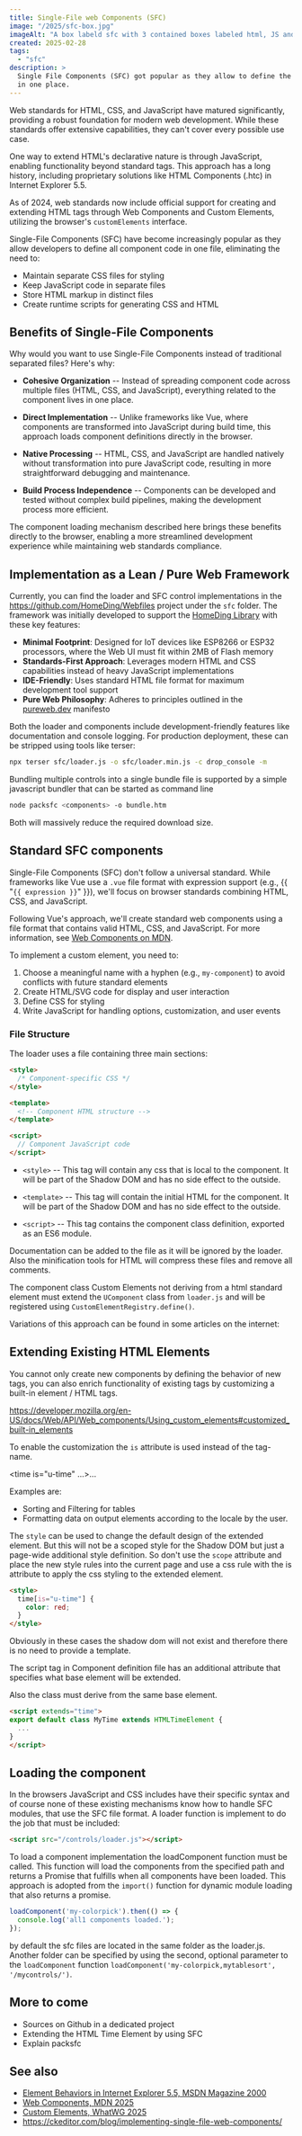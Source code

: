 ```yaml
---
title: Single-File web Components (SFC)
image: "/2025/sfc-box.jpg"
imageAlt: "A box labeld sfc with 3 contained boxes labeled html, JS and CSS."
created: 2025-02-28
tags:
  - "sfc"
description: >
  Single File Components (SFC) got popular as they allow to define the complete code for a component
  in one place.
---
```


Web standards for HTML, CSS, and JavaScript have matured significantly, providing a robust foundation for modern web
development.  While these standards offer extensive capabilities, they can't cover every possible use case.

One way to extend HTML's declarative nature is through JavaScript, enabling functionality beyond standard tags.  This
approach has a long history, including proprietary solutions like HTML Components (.htc) in Internet Explorer 5.5.

As of 2024, web standards now include official support for creating and extending HTML tags through Web Components and
Custom Elements, utilizing the browser's `customElements` interface.

Single-File Components (SFC) have become increasingly popular as they allow developers to define all component code in
one file, eliminating the need to:

* Maintain separate CSS files for styling
* Keep JavaScript code in separate files
* Store HTML markup in distinct files
* Create runtime scripts for generating CSS and HTML


## Benefits of Single-File Components

Why would you want to use Single-File Components instead of traditional separated files? Here's why:

* **Cohesive Organization** -- Instead of spreading component code across multiple files (HTML, CSS, and JavaScript),
  everything related to the component lives in one place.

* **Direct Implementation** -- Unlike frameworks like Vue, where components are transformed into JavaScript during build
  time, this approach loads component definitions directly in the browser.

* **Native Processing** -- HTML, CSS, and JavaScript are handled natively without transformation into pure JavaScript
  code, resulting in more straightforward debugging and maintenance.

* **Build Process Independence** -- Components can be developed and tested without complex build pipelines, making the
  development process more efficient.

The component loading mechanism described here brings these benefits directly to the browser, enabling a more
streamlined development experience while maintaining web standards compliance.


## Implementation as a Lean / Pure Web Framework

Currently, you can find the loader and SFC control implementations in the <https://github.com/HomeDing/Webfiles> project under the
`sfc` folder. The framework was initially developed to support the [HomeDing Library](https://homeding.github.io/) with these key features:

* **Minimal Footprint**: Designed for IoT devices like ESP8266 or ESP32 processors, where the Web UI must fit within 2MB of Flash memory
* **Standards-First Approach**: Leverages modern HTML and CSS capabilities instead of heavy JavaScript implementations
* **IDE-Friendly**: Uses standard HTML file format for maximum development tool support
* **Pure Web Philosophy**: Adheres to principles outlined in the [pureweb.dev](https://pureweb.dev/manifesto) manifesto

Both the loader and components include development-friendly features like documentation and console logging. For production deployment, these can be stripped using tools like terser:

```bash
npx terser sfc/loader.js -o sfc/loader.min.js -c drop_console -m
```

Bundling multiple controls into a single bundle file is supported by a simple javascript bundler that can be started as command line

```bash
node packsfc <components> -o bundle.htm
```

Both will massively reduce the required download size.


## Standard SFC components

Single-File Components (SFC) don't follow a universal standard.  While frameworks like Vue use a `.vue` file format with
expression support (e.g., {{ "`{{ expression }}`" }}), we'll focus on browser standards combining HTML, CSS, and
JavaScript.

Following Vue's approach, we'll create standard web components using a file format that contains valid HTML, CSS, and
JavaScript.  For more information, see
[Web Components on MDN](https://developer.mozilla.org/en-US/docs/Web/API/Web_components).

To implement a custom element, you need to:

1. Choose a meaningful name with a hyphen (e.g., `my-component`) to avoid conflicts with future standard elements
2. Create HTML/SVG code for display and user interaction
3. Define CSS for styling
4. Write JavaScript for handling options, customization, and user events


### File Structure

The loader uses a file containing three main sections:

``` html
<style>
  /* Component-specific CSS */
</style>

<template>
  <!-- Component HTML structure -->
</template>

<script>
  // Component JavaScript code
</script>
```

* `<style>` -- This tag will contain any css that is local to the component. It will be part of the Shadow DOM and has
  no side effect to the outside.

* `<template>` -- This tag will contain the initial HTML for the component. It will be part of the Shadow DOM and
  has no side effect to the outside.

* `<script>` -- This tag contains the component class definition, exported as an ES6 module.

Documentation can be added to the file as it will be ignored by the loader.  Also the minification tools for HTML will
compress these files and remove all comments.

The component class Custom Elements not deriving from a html standard element must extend the `UComponent` class from
`loader.js` and will be registered using `CustomElementRegistry.define()`.

Variations of this approach can be found in some articles on the internet:


## Extending Existing HTML Elements

You cannot only create new components by defining the behavior of new tags, you can also enrich functionality of
existing tags by customizing a built-in element / HTML tags.

<https://developer.mozilla.org/en-US/docs/Web/API/Web_components/Using_custom_elements#customized_built-in_elements>

To enable the customization the `is` attribute is used instead of the tag-name.

<time is="u-time" ...>...</time>

Examples are:

* Sorting and Filtering for tables
* Formatting data on output elements according to the locale by the user.

The `style` can be used to change the default design of the extended element.
But this will not be a scoped style for the Shadow DOM but just a page-wide additional style definition.
So don't use the `scope` attribute and place the new style rules into the current page and use a css rule with the is attribute to apply the css styling to the extended element.

``` html
<style>
  time[is="u-time"] {
    color: red;
  }
</style>
```

Obviously in these cases the shadow dom will not exist and therefore there is no need to provide a template.

The script tag in Component definition file has an additional attribute that specifies what base element will be extended.

Also the class must derive from the same base element.

``` html
<script extends="time">
export default class MyTime extends HTMLTimeElement {
  ...
}
</script>
```


## Loading the component

In the browsers JavaScript and CSS includes have their specific syntax and of course none of these existing mechanisms
know how to handle SFC modules, that use the SFC file format.  A loader function is implement to do the job that must be
included:

``` html
<script src="/controls/loader.js"></script>
```

To load a component implementation the loadComponent function must be called. This function will load the components from the
specified path and returns a Promise that fulfills when all components have been loaded. This approach is adopted from the
`import()` function for dynamic module loading that also returns a promise.

``` javascript
loadComponent('my-colorpick').then(() => {
  console.log('all1 components loaded.');
});
```

by default the sfc files are located in the same folder as the loader.js.  Another folder can be specified by using the
second, optional parameter to the `loadComponent` function `loadComponent('my-colorpick,mytablesort', '/mycontrols/')`.


## More to come


* Sources on Github in a dedicated project
* Extending the HTML Time Element by using SFC
* Explain packsfc

## See also

* [Element Behaviors in Internet Explorer 5.5, MSDN Magazine 2000](https://learn.microsoft.com/en-us/archive/msdn-magazine/2000/december/cutting-edge-element-behaviors-in-internet-explorer-5-5)
* [Web Components, MDN 2025](https://developer.mozilla.org/en-US/docs/Web/API/Web_components)
* [Custom Elements, WhatWG 2025](https://html.spec.whatwg.org/multipage/custom-elements.html)
* <https://ckeditor.com/blog/implementing-single-file-web-components/>

